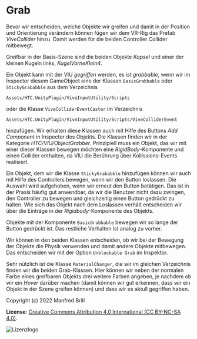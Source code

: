 # Grab

Bevor wir entscheiden, welche Objekte wir greifen und damit in der Position und Orientierung
verändern können fügen wir dem VR-Rig das Prefab *ViveCollider* hinzu. Damit werden 
für die beiden Controller Collider mitbewegt.

Greifbar in der Basis-Szene sind die beiden Objekte *Kapsel* und einer der kleinen Kugeln links,
*KugelVorneKlein4*.

Ein Objekt kann mit der VIU *gegriffen* werden, es ist *grabbable*, wenn wir im Inspector diesem GameObject
eine der Klassen ```BasicGrabbable``` oder ```StickyGrababble```
aus dem Verzeichnis
```
Assets/HTC.UnityPlugin/ViveInputUtility/Scripts
```
oder die Klasse ```ViveColliderEventCaster``` im Verzeichnis
```
Assets/HTC.UnityPlugin/ViveInputUtility/Scripts/ViveColliderEvent
```
hinzufügen. 
Wir erhalten diese Klassen auch mit Hilfe des Buttons *Add Component*
in Inspector des Objekts.
Die Klassen finden wir in der Kategorie *HTC/VIU/ObjectGrabber*.
Prinzipiell muss ein Objekt, das wir mit einer dieser Klassen bewegen möchten eine *RigidBody*-Komponente
und einen Collider enthalten, da VIU die Berührung über Kollissions-Events realisiert.

Ein Objekt, dem wir die Klasse ```StickyGrababble``` hinzufügen können wir auch mit Hilfe des Controllers bewegen, wenn wir
den Button loslassen. Die Auswahl wird aufgehoben, wenn wir erneut den Button betätigen.
Das ist in der Praxis häufig gut anwendbar, da wir die Benutzer nicht dazu zwingen, den
Controller zu bewegen und gleichzeitig einen Button gedrückt zu halten.
Wie sich das Objekt nach dem Loslassen verhält entscheiden wir über die Einträge
in der *Rigidbody*-Komponente des Objekts. 

Objekte mit der Komponente ```BasicGrabbable```
bewegen wir so lange der Button gedrückt ist. Das restliche Verhalten ist analog zu vorher.

Wir können in den beiden Klassen entscheiden, ob wir bei der Bewegung der Objekte die Physik verwenden
und damit andere Objekte mitbewegen. Das entscheiden wir mit der Option ```Unblockable Grab``` im Inspektor.

Sehr nützlich ist die Klasse ```MaterialChanger```, die wir im gleichen Verzeichnis finden wir die beiden
Grab-Klassen. Hier können wir neben der normalen Farbe eines greifbaren Objekts drei weitere Farben angeben,
je nachdem ob wir ein *Hover* darüber machen (damit können wir gut erkennen, dass wir ein Objekt in der Szene
greifen können) und dass wir es aktull gegriffen haben.

Copyright (c) 2022 Manfred Brill

**License**: [Creative Commons Attribution 4.0 International (CC BY-NC-SA 4.0)](https://creativecommons.org/licenses/by-nc-sa/4.0/).  

![Lizenzlogo](https://licensebuttons.net/l/by-nc-sa/3.0/de/88x31.png)
